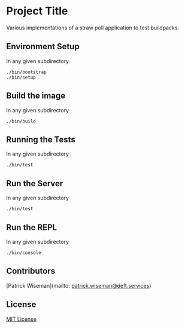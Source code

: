# Project Title
Various implementations of a straw poll application to test buildpacks.

## Environment Setup
In any given subdirectory
```
./bin/bootstrap
./bin/setup
```

## Build the image
In any given subdirectory
```
./bin/build
```

## Running the Tests
In any given subdirectory
```
./bin/test
```

## Run the Server
In any given subdirectory
```
./bin/test
```

## Run the REPL
In any given subdirectory
```
./bin/console
```

## Contributors
[Patrick Wiseman](mailto: patrick.wiseman@deft.services)

## License

[MIT License](https://github.com/deftinc/strawpoll/blob/master/LICENSE)